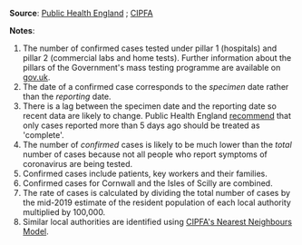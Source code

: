 **Source**: <a href="https://coronavirus.data.gov.uk" target="_blank">Public Health England</a> ; <a href="https://www.cipfastats.net/resources/nearestneighbours" target="_blank">CIPFA</a>   

**Notes**:    

1. The number of confirmed cases tested under pillar 1 (hospitals) and pillar 2 (commercial labs and home tests). Further information about the pillars of the Government's mass testing programme are available on <a href="https://www.gov.uk/government/publications/coronavirus-covid-19-scaling-up-testing-programmes/coronavirus-covid-19-scaling-up-our-testing-programmes" target="_blank">gov.uk</a>.        
2. The date of a confirmed case corresponds to the *specimen* date rather than the *reporting* date.         
3. There is a lag between the specimen date and the reporting date so recent data are likely to change. Public Health England <a href="https://coronavirus.data.gov.uk/about" target="_blank">recommend</a> that only cases reported more than 5 days ago should be treated as 'complete'.    
4. The number of *confirmed* cases is likely to be much lower than the *total* number of cases because not all people who report symptoms of coronavirus are being tested.    
5. Confirmed cases include patients, key workers and their families.     
6. Confirmed cases for Cornwall and the Isles of Scilly are combined.      
7. The rate of cases is calculated by dividing the total number of cases by the mid-2019 estimate of the resident population of each local authority multiplied by 100,000.        
8. Similar local authorities are identified using <a href="https://www.cipfastats.net/resources/nearestneighbours" target="_blank">CIPFA's Nearest Neighbours Model</a>.